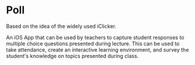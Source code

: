 # Poll

Based on the idea of the widely used iClicker.

An iOS App that can be used by teachers to capture student responses to multiple choice questions presented during lecture. This can be used to take attendance, create an interactive learning environment, and survey the student's knowledge on topics presented during class.
